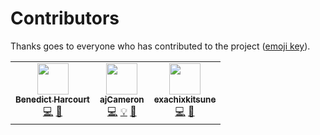 # Contributors

Thanks goes to everyone who has contributed to the project
([emoji key](https://allcontributors.org/docs/en/emoji-key)).

<!-- ALL-CONTRIBUTORS-LIST:START - Do not remove or modify this section -->
<!-- prettier-ignore-start -->
<!-- markdownlint-disable -->
<table>
  <tr>
    <td align="center"><a href="http://blog.harcourtprogramming.co.uk"><img src="https://avatars.githubusercontent.com/u/653482?v=4?s=50" width="50px;" alt=""/><br /><sub><b>Benedict Harcourt</b></sub></a><br /><a href="https://github.com/mewler/mewbot/commits?author=javajawa" title="Code">💻</a> <a href="#ideas-javajawa" title="Ideas, Planning, & Feedback">🤔</a></td>
    <td align="center"><a href="https://github.com/ajCameron"><img src="https://avatars.githubusercontent.com/u/8434302?v=4?s=50" width="50px;" alt=""/><br /><sub><b>ajCameron</b></sub></a><br /><a href="https://github.com/mewler/mewbot/commits?author=ajCameron" title="Code">💻</a> <a href="#example-ajCameron" title="Examples">💡</a> <a href="#ideas-ajCameron" title="Ideas, Planning, & Feedback">🤔</a></td>
    <td align="center"><a href="https://github.com/exachixkitsune"><img src="https://avatars.githubusercontent.com/u/57768459?v=4?s=50" width="50px;" alt=""/><br /><sub><b>exachixkitsune</b></sub></a><br /><a href="https://github.com/mewler/mewbot/commits?author=exachixkitsune" title="Code">💻</a> <a href="#ideas-exachixkitsune" title="Ideas, Planning, & Feedback">🤔</a></td>
  </tr>
</table>

<!-- markdownlint-restore -->
<!-- prettier-ignore-end -->

<!-- ALL-CONTRIBUTORS-LIST:END -->
